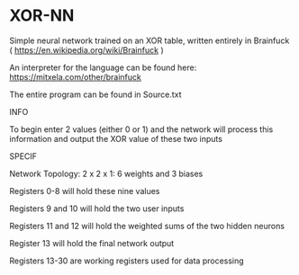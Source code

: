 # XOR-NN

Simple neural network trained on an XOR table, written entirely in Brainfuck ( https://en.wikipedia.org/wiki/Brainfuck )

An interpreter for the language can be found here: https://mitxela.com/other/brainfuck

The entire program can be found in Source.txt

INFO

To begin enter 2 values (either 0 or 1) and the network will process this information and output the XOR value of these two inputs

SPECIF

Network Topology: 2 x 2 x 1: 6 weights and 3 biases

Registers 0-8 will hold these nine values

Registers 9 and 10 will hold the two user inputs

Registers 11 and 12 will hold the weighted sums of the two hidden neurons

Register 13 will hold the final network output

Registers 13-30 are working registers used for data processing

